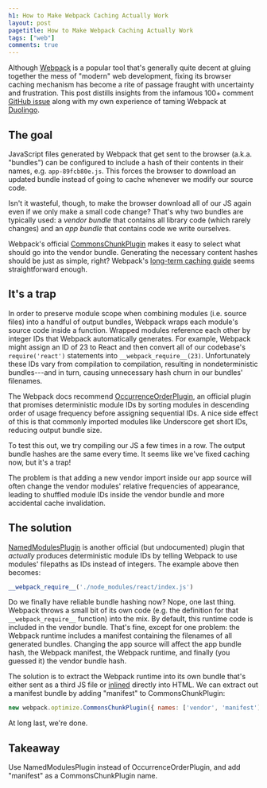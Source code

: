 ```yaml
---
h1: How to Make Webpack Caching Actually Work
layout: post
pagetitle: How to Make Webpack Caching Actually Work
tags: ["web"]
comments: true
---
```

Although [Webpack](https://webpack.github.io/) is a popular tool that's generally quite decent at gluing together the mess of "modern" web development, fixing its browser caching mechanism has become a rite of passage fraught with uncertainty and frustration. This post distills insights from the infamous 100+ comment [GitHub issue](https://github.com/webpack/webpack/issues/1315) along with my own experience of taming Webpack at [Duolingo](https://www.duolingo.com/).

## The goal

JavaScript files generated by Webpack that get sent to the browser (a.k.a. "bundles") can be configured to include a hash of their contents in their names, e.g. `app-89fcb80e.js`. This forces the browser to download an updated bundle instead of going to cache whenever we modify our source code.

Isn't it wasteful, though, to make the browser download all of our JS again even if we only make a small code change? That's why two bundles are typically used: a *vendor bundle* that contains all library code (which rarely changes) and an *app bundle* that contains code we write ourselves.

Webpack's official [CommonsChunkPlugin](https://webpack.github.io/docs/list-of-plugins.html#commonschunkplugin) makes it easy to select what should go into the vendor bundle. Generating the necessary content hashes should be just as simple, right? Webpack's [long-term caching guide](https://webpack.github.io/docs/long-term-caching.html) seems straightforward enough.

## It's a trap

In order to preserve module scope when combining modules (i.e. source files) into a handful of output bundles, Webpack wraps each module's source code inside a function. Wrapped modules reference each other by integer IDs that Webpack automatically generates. For example, Webpack might assign an ID of 23 to React and then convert all of our codebase's `require('react')` statements into `__webpack_require__(23)`. Unfortunately these IDs vary from compilation to compilation, resulting in nondeterministic bundles---and in turn, causing unnecessary hash churn in our bundles' filenames.

The Webpack docs recommend [OccurrenceOrderPlugin](https://webpack.github.io/docs/list-of-plugins.html#occurrenceorderplugin), an official plugin that promises deterministic module IDs by sorting modules in descending order of usage frequency before assigning sequential IDs. A nice side effect of this is that commonly imported modules like Underscore get short IDs, reducing output bundle size.

To test this out, we try compiling our JS a few times in a row. The output bundle hashes are the same every time. It seems like we've fixed caching now, but it's a trap!

The problem is that adding a new vendor import inside our app source will often change the vendor modules' relative frequencies of appearance, leading to shuffled module IDs inside the vendor bundle and more accidental cache invalidation.

## The solution

[NamedModulesPlugin](https://webpack.github.io/docs/changelog.html#1-10) is another official (but undocumented) plugin that *actually* produces deterministic module IDs by telling Webpack to use modules' filepaths as IDs instead of integers. The example above then becomes:

```js
__webpack_require__('./node_modules/react/index.js')
```

Do we finally have reliable bundle hashing now? Nope, one last thing. Webpack throws a small bit of its own code (e.g. the definition for that `__webpack_require__` function) into the mix. By default, this runtime code is included in the vendor bundle. That's fine, except for one problem: the Webpack runtime includes a manifest containing the filenames of all generated bundles. Changing the app source will affect the app bundle hash, the Webpack manifest, the Webpack runtime, and finally (you guessed it) the vendor bundle hash.

The solution is to extract the Webpack runtime into its own bundle that's either sent as a third JS file or [inlined](https://github.com/ampedandwired/html-webpack-plugin) directly into HTML. We can extract out a manifest bundle by adding "manifest" to CommonsChunkPlugin:

```js
new webpack.optimize.CommonsChunkPlugin({ names: ['vendor', 'manifest'] })
```

At long last, we're done.

## Takeaway

Use NamedModulesPlugin instead of OccurrenceOrderPlugin, and add "manifest" as a CommonsChunkPlugin name.
